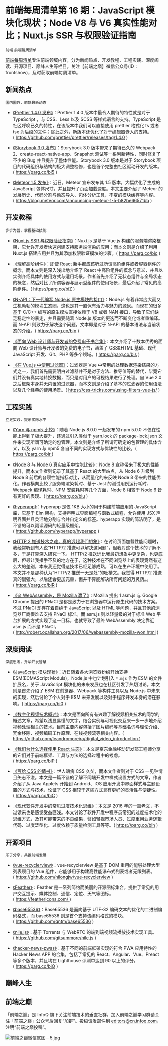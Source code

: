 # 前端每周清单第 16 期：JavaScript 模块化现状；Node V8 与 V6 真实性能对比；Nuxt.js SSR 与权限验证指南

`前端` `前端每周清单`

[前端每周清单](http://www.infoq.com/cn/FE-Weekly)专注前端领域内容，分为新闻热点、开发教程、工程实践、深度阅读、开源项目、巅峰人生等栏目。关注【前端之巅】微信公众号(ID：frontshow)，及时获取前端每周清单。

## 新闻热点

`国内国外，前端最新动态`

* [《Prettier 1.4.0 发布》](https://github.com/prettier/prettier/releases/tag/1.4.0)：Prettier 1.4.0 版本中最令人期待的特性就是对于 TypeScript ，与 CSS、Less 以及 SCSS 等样式语言的支持。TypeScript 是社区呼唤已久的特性，在该版本中我们可以直接使用 prettier 格式化 ts 或者 tsx 为后缀的文件；除此之外，新版本还优化了对于编辑器嵌入的支持。( https://github.com/prettier/prettier/releases/tag/1.4.0 )

* [《Storybook 3.0 发布》](https://parg.co/bi5)：Storybook 3.0 版本带来了期待已久的 Webpack 2、create-react-native-app、Snapshot 测试等一系列新特性，同时修复了不少的 Bug 并且提升了整体性能。Storybook 3.0 版本是对于 Storybook 项目的代码组织与结构的极大调整检修，也是首个完整由社区驱动开发的版本。( https://parg.co/bi5 )

* [《Meteor 1.5 发布》](https://blog.meteor.com/announcing-meteor-1-5-b82be66571bb)：近日，Meteor 宣布发布其 1.5 版本，大幅优化了生成的 JavaScript 包体尺寸，并且提升了页面加载速度。本文主要介绍了 Meteor 的发展历史、代码分割与动态导入、包体分析工具、不变的模块缓存等内容。( https://blog.meteor.com/announcing-meteor-1-5-b82be66571bb )

## 开发教程

`步步为营，掌握基础技能`

* [《Nuxt.js SSR 与权限验证指南》](https://parg.co/bic)：Nuxt.js 是基于 Vue.js 构建的服务端渲染框架，它允许开发者快速创建支持服务端渲染的应用；而本文则是介绍了利用 Nuxt.js 搭建应用并且为其添加权限验证模块的步骤。( https://parg.co/bic )

* [《理解高阶组件》](https://parg.co/biZ)：即使 React 新手都应该听过所谓高阶组件或者容器组件的概念，而本文则是深入浅出地介绍了 React 中高阶组件的概念与意义，并且以实例介绍具体的使用方式与适用场景。作者首先介绍了无状态组件与全局状态的概念，然后对比了所谓容器与展示型组件的使用场景，最后介绍了常见的高阶组件。( https://parg.co/biZ )

* [《N-API：下一代编写 Node.js 原生模块的接口》](https://parg.co/bip)：Node.js 有着非常庞大而又生机勃勃的模块生态圈，这也是其一直保有活力与魅力的源泉。而现在的很多基于 C/C++ 编写的原生模块直接依赖于 V8 或者 NAN 接口，导致了它们缺乏稳定性的暴走，并且需要随着 Node.js 版本的更迭而不断变化或者重编译。而 N-API 则致力于解决这个问题，文本即是对于 N-API 的基本语法与当前状态的介绍。( https://parg.co/bip )

* [《面向 Web 设计师与开发者的免费电子书合集》](https://parg.co/bis)：本文介绍了十数本优秀的面向 Web 设计师与开发者的免费的电子书，涵盖了 CSS&HTML 基础、现代 JavaScript 开发、Git、PHP 等多个领域。( https://parg.co/bis )

* [《在 Vue.js 中使用过滤器》](https://css-tricks.com/using-filters-vue-js/)：过滤器是 Vue 中常用的处理数据渲染结果的方式之一，我们首先需要明白过滤器并不是对于方法、推导值等的替代，毕竟它们并没有真实地转换数据，而只是对用户的可视结果进行了处理。自 Vue 2.0 之后框架本身并无内置的过滤器，而本文则是介绍了基本的过滤器的使用语法以及几个经典的使用场景。( https://css-tricks.com/using-filters-vue-js/ )

## 工程实践

`立足实践，提示实际水平`

* [《Yarn 与 npm5 比较》](https://yarnpkg.com/blog/2017/05/31/determinism/)：随着 Node.js 8.0.0 一起发布的 npm 5.0.0 不仅在性能上得到了极大提升，还通过引入类似于 yarn.lock 的 package-lock.json 文件来实现所谓可确定的包管理。本文则是介绍了所谓可确定的包管理的具体含义，以及 yarn 与 npm5 各自不同的实现方式与优缺性的比较。( https://parg.co/bir )

* [《Node 8 与 Node 6 真实应用中性能比较》](https://parg.co/biu)：Node 8 宣称带来了极大的性能提升，而本文作者则记录了其基于 React 的大型站点，从 Node 6 升级到 Node 8 前后的各项性能指标对比，从而量化的来反映 Node 8 带来的性能优化。作者横向比较了服务端渲染耗时、基于 Jest 的测试用例运行耗时、Webpack 编译耗时、NPM 安装耗时等几个方面，Node 8 相较于 Node 6 皆有更好的表现。( https://parg.co/biu )

* [《hyperapp》](https://github.com/hyperapp/hyperapp)：hyperapp 是仅 1KB 大小的用于构建前端应用的 JavaScript 库，它基于 Elm 架构，支持声明式界面编程与函数式编程，允许使用 JSX 声明界面并且灵活地分割与合并自定义的标签。hyperapp 实现的简洁明了，是不错的可以阅读源码的轻量级框架。( https://github.com/hyperapp/hyperapp )

- [《HTTP 2 推送技术之难，真的远超我们想象》](https://parg.co/biR)：在讨论页面加载性能问题时，我经常听到有人说“HTTP/2 推送可以解决这问题”，但我对这个技术的了解不多，于是打算深入研究一下。 HTTP/2 推送远比我最初想象中更复杂，也更底层，但最让我措手不及的地方在于，这种技术在不同浏览器上的表现竟然有这么大的差别，本来我还觉得这技术已经足够成熟，可以在生产环境中使用了。 本文并不是那种认为“HTTP/2 推送一无是处”的吐槽文。我觉得 HTTP/2 推送真的很强大，以后还会更加完善，但并不算能解决所有问题的万灵药。。( https://parg.co/biR )

- [《这 WebAssembly，是 Mozilla 赢了》](http://robert.ocallahan.org/2017/06/webassembly-mozilla-won.html)：Mozilla 提出 1 asm.js 与 Google Chrome 提出的 PNaCI 是都是致力于在浏览器中运行原生代码的技术方案。不过 PNaCI 却存在着自绝于 JavaScript 以及 HTML 等问题，并且其他的浏览器厂商很难去支持 PNaCI 标准。而 asm.js 则以轻量级的对于标准 Web 平台扩展的方式实现了这一目标，也就导致了最终 WebAssembly 决定靠近 asm.js 而不是 PNaCI。( http://robert.ocallahan.org/2017/06/webassembly-mozilla-won.html )

## 深度阅读

`深度思考，升华开发智慧`

* [《JavaScript 模块现状》](https://parg.co/bi0)：近日随着各大浏览器纷纷开始支持 ESM(ECMAScript Moduls)，Node.js 中也计划引入 `*.mjs` 作为 ESM 的文件扩展名，关于 JavaScript 模块化的未来发展也在社区引发了热切讨论。本文则是首先介绍了 ESM 在浏览器、Webpack 等构件工具以及 Node.js 中未来的实现，然后讨论了个人对于 ESM 未来发展以及对于程序开发本身的潜在影响。( https://parg.co/bi0 )

* [《数字化视频技术概述》](https://github.com/leandromoreira/digital_video_introduction)：本文是面向所有有兴趣了解视频相关技术的同学的概述文章，希望以浅显易懂的文字，结合实例与可视化交互来一步一步地介绍视频处理相关的技术。目前主要内容包括了图片编码等基础名词与理论介绍、冗余移除、视频编码工作原理、在线视频流等相关内容。( https://github.com/leandromoreira/digital_video_introduction )

- [《我们为什么选择使用 React 生态》](https://parg.co/biP)：本文是京东金融移动研发部工程师分享的它们对于前端框架、工具与方法的选择过程中的考虑。( https://parg.co/biP )

* [《写给 CSS 的情书》](https://parg.co/biC)：世人诟病 CSS 久矣，而本文作者则对于 CSS 一见钟情且矢志不渝。本文是一篇不错的了解不同端开发中样式设置方式的文章，作者介绍了从 Java Applets 开始到 Android、iOS 应用开发中界面样式与主题设置的方式与技术，论证了 CSS 相较于这些方式具有更好的灵活性与便捷性。( https://parg.co/biC )

* [《现代软件开发中的常见过度技术化思维》](https://parg.co/bih)：本文是 2016 年的一篇老文，不过读来也是感觉受益匪浅。本文讨论了软件开发中程序员常犯的过度技术化的思维方式，及其可能带来的不良结果，譬如轻视市场人员、过度重用业务逻辑代码、过度泛型化、过度依赖于质量检测工具等等。( https://parg.co/bih )

## 开源项目

`乐于分享，共推前端发展`

* [《vue-recyclerview》](https://github.com/hilongjw/vue-recyclerview)：vue-recyclerview 是基于 DOM 重用的能够处理大型列表项目的 Vue 组件，它能够用于构建高性能瀑布式列表或者无限列表。( https://github.com/hilongjw/vue-recyclerview )

* [《Feather》](https://feathericons.com/)：Feather 是一系列简约而美丽的开源图标集合，提供了常见的用户交互提示、媒体控制、通信、定位、天气等图标。( https://feathericons.com/ )

* [《base65536》](https://github.com/qntm/base65536)：Base65536 是面向基于 UTF-32 编码文本的优化的二进制编码格式，而 base65536 则是首个支持该编码格式的模块。( https://github.com/qntm/base65536 )

* [《nile.js》](https://github.com/gitsummore/nile.js)：基于 Torrents 与 WebRTC 的端到端视频流播放技术实现工具。( https://github.com/gitsummore/nile.js )

* [《hacker-news-pwas》](https://parg.co/biQ)：基于不同的前端框架实现的符合 PWA 应用特性的 Hacker News APP 的合集，包括了常见的 React、Angular、Vue、Preact 等多个版本，并且均在 Lighthouse 评测中达到 90 以上的评分。( https://parg.co/biQ )

## 巅峰人生

## 前端之巅

「前端之巅」是 InfoQ 旗下关注前端技术的垂直社群，加入前端之巅学习群请关注「前端之巅」公众号后回复“加群”。投稿请发邮件到 editors@cn.infoq.com，注明“前端之巅投稿”。

![前端之巅微信底图－5.jpg](http://upload-images.jianshu.io/upload_images/1647496-01712a993d2b23de.jpg?imageMogr2/auto-orient/strip%7CimageView2/2/w/1240)
